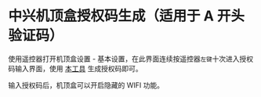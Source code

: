 # 中兴机顶盒授权码生成（适用于 A 开头验证码）

使用遥控器打开机顶盒设置 - 基本设置，在此界面连续按遥控器`左键`十次进入授权码输入界面，使用 [本工具](https://zte-a-random-code.vercel.app/) 生成授权码即可。

输入授权码后，机顶盒可以开启隐藏的 WIFI 功能。
